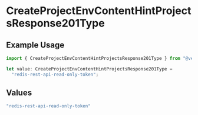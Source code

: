 # CreateProjectEnvContentHintProjectsResponse201Type

## Example Usage

```typescript
import { CreateProjectEnvContentHintProjectsResponse201Type } from "@vercel/sdk/models/operations/createprojectenv.js";

let value: CreateProjectEnvContentHintProjectsResponse201Type =
  "redis-rest-api-read-only-token";
```

## Values

```typescript
"redis-rest-api-read-only-token"
```